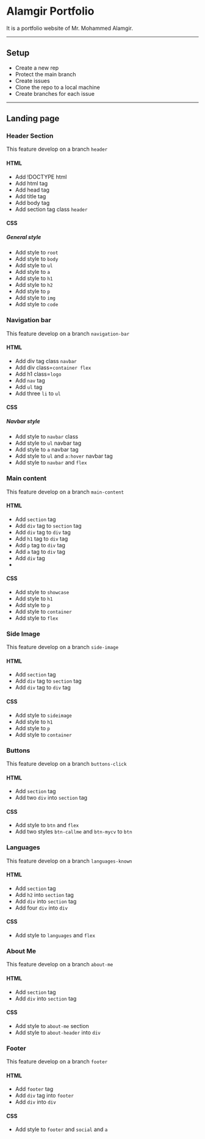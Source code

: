# Alamgir Portfolio

It is a portfolio website of Mr. Mohammed Alamgir.

---

## Setup

- Create a new rep
- Protect the main branch
- Create issues
- Clone the repo to a local machine
- Create branches for each issue

---

## Landing page

### Header Section

This feature develop on a branch `header`

#### HTML

- Add !DOCTYPE html
- Add html tag
- Add head tag
- Add title tag
- Add body tag
- Add section tag class `header`

#### CSS

##### General style

- Add style to `root`
- Add style to `body`
- Add style to `ul`
- Add style to `a`
- Add style to `h1`
- Add style to `h2`
- Add style to `p`
- Add style to `img`
- Add style to `code`

### Navigation bar

This feature develop on a branch `navigation-bar`

#### HTML

- Add div tag class `navbar`
- Add div class=`container flex`
- Add h1 class=`logo`
- Add `nav` tag
- Add `ul` tag
- Add three `li` to `ul`

#### CSS

##### Navbar style

- Add style to `navbar` class
- Add style to `ul` navbar tag
- Add style to `a` navbar tag
- Add style to `ul` and `a:hover` navbar tag
- Add style to `navbar` and `flex`

### Main content

This feature develop on a branch `main-content`

#### HTML

- Add `section` tag
- Add `div` tag to `section` tag
- Add `div` tag to `div` tag
- Add `h1` tag to `div` tag
- Add `p` tag to `div` tag
- Add `a` tag to `div` tag
- Add `div` tag
-

#### CSS

- Add style to `showcase`
- Add style to `h1`
- Add style to `p`
- Add style to `container`
- Add style to `flex`

### Side Image

This feature develop on a branch `side-image`

#### HTML

- Add `section` tag
- Add `div` tag to `section` tag
- Add `div` tag to `div` tag

#### CSS

- Add style to `sideimage`
- Add style to `h1`
- Add style to `p`
- Add style to `container`

### Buttons

This feature develop on a branch `buttons-click`

#### HTML

- Add `section` tag
- Add two `div` into `section` tag

#### CSS

- Add style to `btn` and `flex`
- Add two styles `btn-callme` and `btn-mycv` to `btn`

### Languages

This feature develop on a branch `languages-known`

#### HTML

- Add `section` tag
- Add `h2` into `section` tag
- Add `div` into `section` tag
- Add four `div` into `div`

#### CSS

- Add style to `languages` and `flex`

### About Me

This feature develop on a branch `about-me`

#### HTML

- Add `section` tag
- Add `div` into `section` tag

#### CSS

- Add style to `about-me` section
- Add style to `about-header` into `div`

### Footer

This feature develop on a branch `footer`

#### HTML

- Add `footer` tag
- Add `div` tag into `footer`
- Add `div` into `div`

#### CSS

- Add style to `footer` and `social` and `a`
